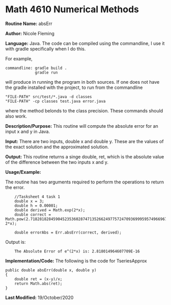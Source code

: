 # Math 4610 Numerical Methods

**Routine Name:**           absErr

**Author:** Nicole Fleming

**Language:** Java. The code can be compiled using the commandline, I use it with gradle specifically when I do this.

For example,

    commandline: gradle build .
                 gradle run

will produce in running the program in both sources. If one does not have the gradle installed with the project, to run from the commandline

    "FILE-PATH" src/test/*.java -d classes
    "FILE-PATH" -cp classes test.java error.java
    
where the method belonds to the class precision. These commands should also work.

**Description/Purpose:** This routine will compute the  absolute error for an input x and y in Java.

**Input:** There are two inputs, double x and double y. These are the values of the exact solution and the approximated solution.
 

**Output:** This routine returns a singe double, ret, which is the absolute value of the difference between the two inputs x and y. 

**Usage/Example:**

The routine has two arguments required to perform the operations to return the error. 

        //Tasksheet 4 task 1
        double x = 3;
        double h = 0.00001;
        double derived = Math.exp(2*x);
        double correct = Math.pow(2.71828182845904523536028747135266249775724709369995957496696762772407663035354759457138217852516642742746639193200305992181741359662904357290033429526059563073813232862794349076323382988075319525101901157383418793070215408914993488416750924476146066808226480016, 2*x);
        
        double errorAbs = Err.absErr(correct, derived);

Output is:
     
        The Absolute Error of e^(2*x) is: 2.818014964607709E-16



**Implementation/Code:** The following is the code for TseriesApprox

    public double absErr(double x, double y)
    {
        double ret = (x-y)/x;
        return Math.abs(ret);
    }
    
**Last Modified:** 19/October/2020

